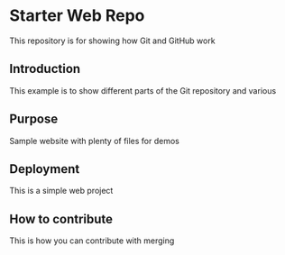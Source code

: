 # Starter Web Repo

This repository is for showing how Git and GitHub work

## Introduction

This example is to show different parts of the Git repository and various

## Purpose

Sample website with plenty of files for demos

## Deployment
This is a simple web project

## How to contribute
This is how you can contribute with merging